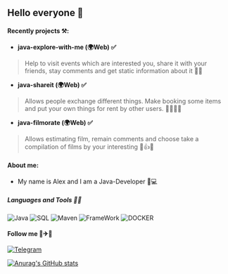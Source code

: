 ## Hello everyone 👋
#### Recently projects ⚒️:

* **java-explore-with-me (🌍Web) ✅**
>Help to visit events which are interested you, 
share it with your friends, stay comments and get static information about it 🥂📆
* **java-shareit (🌍Web) ✅**
>Allows people exchange different things. 
Make booking some items and put your own things for rent 
by other users. 🤝🏼🔄📜
* **java-filmorate (🌍Web) ✅**
>Allows estimating film, remain comments and 
choose take a compilation of films by your interesting 🎦👍🍿
#### About me:
* My name is Alex and I am a Java-Developer 🎸💻
##### Languages and Tools 👅🔧
![Java](https://img.shields.io/badge/-Java-red?style=for-the-badge&logo=oracle)
![SQL](https://img.shields.io/badge/-SQL-ed?style=for-the-badge&logo=PostgreSql)
![Maven](https://img.shields.io/badge/-Maven-pink?style=for-the-badge&logo=apacheMaven)
![FrameWork](https://img.shields.io/badge/-Spring_Boot-yellow?style=for-the-badge&logo=Springboot)
![DOCKER](https://img.shields.io/badge/-Docker-green?style=for-the-badge&logo=Docker)

#### Follow me 🚗✈🚢
[![Telegram](https://img.shields.io/badge/-Telegram-blue?style=for-the-badge&logo=telegram)](https://t.me/Alex_Alex00)

[![Anurag's GitHub stats](https://github-readme-stats.vercel.app/api?username=AlexKlinkov&show_icons=true&theme=onedark)](https://github.com/anuraghazra/github-readme-stats)

